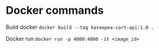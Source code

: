 # Docker commands

Build docker
```docker build --tag kaseopea-cart-api:1.0 .```

Docker run 
```docker run -p 4000:4000 -it <image_id>```